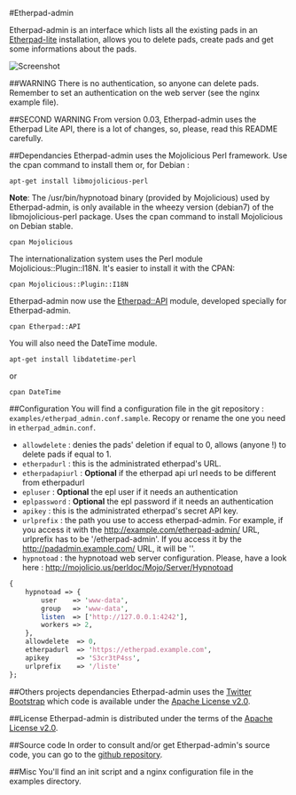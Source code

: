 #Etherpad-admin

Etherpad-admin is an interface which lists all the existing pads in an [Etherpad-lite](https://github.com/ether/etherpad-lite) installation, allows you to delete pads, create pads and get some informations about the pads.

![Screenshot](https://raw.github.com/ldidry/etherpad-admin/master/demo.png)

##WARNING
There is no authentication, so anyone can delete pads. Remember to set an authentication on the web server (see the nginx example file).

##SECOND WARNING
From version 0.03, Etherpad-admin uses the Etherpad Lite API, there is a lot of changes, so, please, read this README carefully.

##Dependancies
Etherpad-admin uses the Mojolicious Perl framework.
Use the cpan command to install them or, for Debian :
```shell
apt-get install libmojolicious-perl
```

__Note__: The /usr/bin/hypnotoad binary (provided by Mojolicious) used by Etherpad-admin, is only available in the wheezy version (debian7) of the libmojolicious-perl package. Uses the cpan command to install Mojolicious on Debian stable.

```shell
cpan Mojolicious
```

The internationalization system uses the Perl module Mojolicious::Plugin::I18N. It's easier to install it with the CPAN:
```shell
cpan Mojolicious::Plugin::I18N
```

Etherpad-admin now use the [Etherpad::API](http://search.cpan.org/~ldidry/Etherpad-API-0.04/lib/Etherpad/API.pm) module, developed specially for Etherpad-admin.
```shell
cpan Etherpad::API
```

You will also need the DateTime module.
```shell
apt-get install libdatetime-perl
```

or
```shell
cpan DateTime
```

##Configuration
You will find a configuration file in the git repository : `examples/etherpad_admin.conf.sample`.
Recopy or rename the one you need in `etherpad_admin.conf`.
* `allowdelete`    : denies the pads' deletion if equal to 0, allows (anyone !) to delete pads if equal to 1.
* `etherpadurl`    : this is the administrated etherpad's URL.
* `etherpadapiurl` : __Optional__ if the etherpad api url needs to be different from etherpadurl
* `epluser`        : __Optional__ the epl user if it needs an authentication
* `eplpassword`    : __Optional__ the epl password if it needs an authentication
* `apikey`         : this is the administrated etherpad's secret API key.
* `urlprefix`      : the path you use to access etherpad-admin.
  For example, if you access it with the http://example.com/etherpad-admin/ URL, urlprefix has to be '/etherpad-admin'.
  If you access it by the http://padadmin.example.com/ URL, it will be ''.
* `hypnotoad`      : the hypnotoad web server configuration. Please, have a look here : http://mojolicio.us/perldoc/Mojo/Server/Hypnotoad

```perl
{
    hypnotoad => {
        user    => 'www-data',
        group   => 'www-data',
        listen  => ['http://127.0.0.1:4242'],
        workers => 2,
    },
    allowdelete  => 0,
    etherpadurl  => 'https://etherpad.example.com',
    apikey       => 'S3cr3tP4ss',
    urlprefix    => '/liste'
};
```

##Others projects dependancies
Etherpad-admin uses the [Twitter Bootstrap](http://twitter.github.com/bootstrap/) which code is available under the [Apache License v2.0](http://www.apache.org/licenses/LICENSE-2.0).

##License
Etherpad-admin is distributed under the terms of the [Apache License v2.0](http://www.apache.org/licenses/LICENSE-2.0).

##Source code
In order to consult and/or get Etherpad-admin's source code, you can go to the [github repository](http://github.com/ldidry/etherpad-admin).

##Misc
You'll find an init script and a nginx configuration file in the examples directory.
